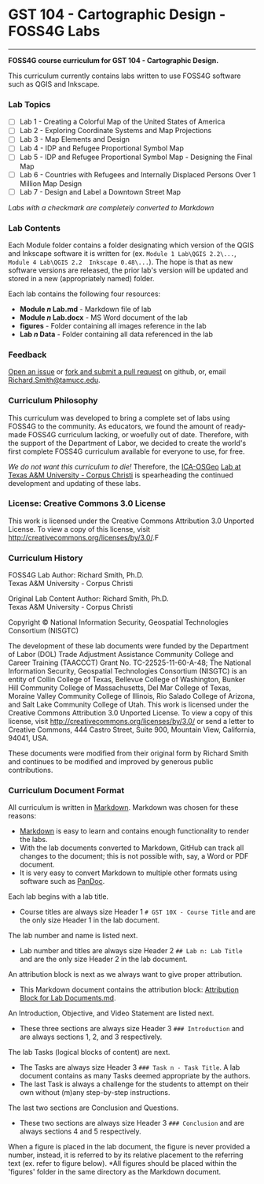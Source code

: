 # GST 104 - Cartographic Design - FOSS4G Labs
-----------
**FOSS4G course curriculum for GST 104 - Cartographic Design.**

This curriculum currently contains labs written to use FOSS4G software such as QGIS
and Inkscape.

### Lab Topics

+ [ ] Lab 1 - Creating a Colorful Map of the United States of America
+ [ ] Lab 2 - Exploring Coordinate Systems and Map Projections
+ [ ] Lab 3 - Map Elements and Design
+ [ ] Lab 4 - IDP and Refugee Proportional Symbol Map
+ [ ] Lab 5 - IDP and Refugee Proportional Symbol Map - Designing the Final Map
+ [ ] Lab 6 - Countries with Refugees and Internally Displaced Persons Over 1 Million Map Design
+ [ ] Lab 7 - Design and Label a Downtown Street Map

*Labs with a checkmark are completely converted to Markdown*

### Lab Contents

Each Module folder contains a folder designating which version of the QGIS and Inkscape
software it is written for (ex. `Module 1 Lab\QGIS 2.2\...`, `Module 4 Lab\QGIS 2.2 
Inkscape 0.48\...`).  The hope is that as new software versions are released, 
the prior lab's version will be updated and stored in a new (appropriately named) folder.

Each lab contains the following four resources:

+ **Module *n* Lab.md** - Markdown file of lab
+ **Module *n* Lab.docx** - MS Word document of the lab
+ **figures** - Folder containing all images reference in the lab
+ **Lab *n* Data** - Folder containing all data referenced in the lab

### Feedback
[Open an issue][7] or [fork and submit a pull request][8] on github, or, email [Richard.Smith@tamucc.edu][6].

### Curriculum Philosophy

This curriculum was developed to bring a complete set of labs using FOSS4G to 
the community.  As educators, we found the amount of ready-made FOSS4G curriculum
lacking, or woefully out of date.  Therefore, with the support of the Department
of Labor, we decided to create the world's first complete FOSS4G curriculum available
for everyone to use, for free.

*We do not want this curriculum to die!*  Therefore, the [ICA-OSGeo][1] [Lab at
Texas A&M University - Corpus Christi][2] is spearheading the continued development
and updating of these labs.

### License: Creative Commons 3.0 License

This work is licensed under the Creative Commons Attribution 3.0 Unported License.  To view a copy of this license, visit <http://creativecommons.org/licenses/by/3.0/>.F

### Curriculum History

FOSS4G Lab Author:
Richard Smith, Ph.D.  
Texas A&M University - Corpus Christi

Original Lab Content Author:
Richard Smith, Ph.D.  
Texas A&M University - Corpus Christi

Copyright © National Information Security, Geospatial Technologies Consortium (NISGTC)

The development of these lab documents were funded by the Department of Labor (DOL) Trade Adjustment Assistance Community College and Career Training (TAACCCT) Grant No.  TC-22525-11-60-A-48; The National Information Security, Geospatial Technologies Consortium (NISGTC) is an entity of Collin College of Texas, Bellevue College of Washington, Bunker Hill Community College of Massachusetts, Del Mar College of Texas, Moraine Valley Community College of Illinois, Rio Salado College of Arizona, and Salt Lake Community College of Utah.  This work is licensed under the Creative Commons Attribution 3.0 Unported License.  To view a copy of this license, visit <http://creativecommons.org/licenses/by/3.0/> or send a letter to Creative Commons, 444 Castro Street, Suite 900, Mountain View, California, 94041, USA.  

These documents were modified from their original form by Richard Smith and continues to be modified and improved by generous public contributions.

### Curriculum Document Format
All curriculum is written in [Markdown][3].  Markdown was chosen for these reasons:

+ [Markdown][3] is easy to learn and contains enough functionality to render the labs.
+ With the lab documents converted to Markdown, GitHub can track all changes
to the document; this is not possible with, say, a Word or PDF document.
+ It is very easy to convert Markdown to multiple other formats using software
such as [PanDoc][4].

Each lab begins with a lab title.

+ Course titles are always size Header 1 `# GST 10X - Course Title` and are the only size 
Header 1 in the lab document.

The lab number and name is listed next.

+ Lab number and titles are always size Header 2 `## Lab n: Lab Title` and are the
only size Header 2 in the lab document.

An attribution block is next as we always want to give proper attribution.

+ This Markdown document contains the attribution block: 
[Attribution Block for Lab Documents.md][5].

An Introduction, Objective, and Video Statement are listed next.

+ These three sections are always size Header 3 `### Introduction` and are always
sections 1, 2, and 3 respectively.

The lab Tasks (logical blocks of content) are next.

+ The Tasks are always size Header 3 `### Task n - Task Title`.  A lab document 
contains as many Tasks deemed appropriate by the authors.
+ The last Task is always a challenge for the students to attempt on their own
without (m)any step-by-step instructions.

The last two sections are Conclusion and Questions.

+ These two sections are always size Header 3 `### Conclusion` and are always
sections 4 and 5 respectively.

When a figure is placed in the lab document, the figure is never provided a number, 
instead, it is referred to by its relative placement to the referring text (ex. 
refer to figure below).  *All figures should be placed within the 'figures' folder 
in the same directory as the Markdown document.

[1]: http://www.geoforall.org/
[2]: http://www.cbi.tamucc.edu/Geospatial-Computing/
[3]: http://daringfireball.net/projects/markdown/syntax
[4]: http://johnmacfarlane.net/pandoc/
[5]: Attribution_Block_for_Lab_Documents.md
[6]: mailto:Richard.Smith@tamucc.edu
[7]: https://guides.github.com/features/issues/
[8]: https://guides.github.com/activities/forking/
